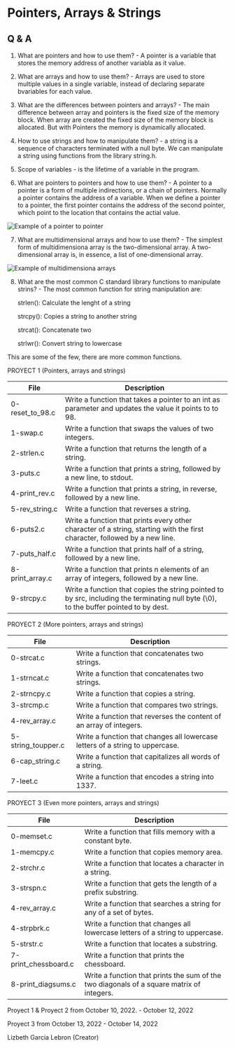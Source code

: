 # Pointers, Arrays & Strings

## Q & A
1. What are pointers and how to use them? - A pointer is a variable that stores the memory address of another variabla as it value.

2. What are arrays and how to use them? - Arrays are used to store multiple values in a single variable, instead of declaring separate bvariables for each value.

3. What are the differences between pointers and arrays? - The main difference between array and pointers is the fixed size of the memory block. When array are created the fixed size of the memory block is allocated. But with Pointers the memory is dynamically allocated.

4. How to use strings and how to manipulate them? - a string is a sequence of characters terminated with a null byte. We can manipulate a string using functions from the library string.h.

5. Scope of variables - is the lifetime of a variable in the program.

6. What are pointers to pointers and how to use them? - A pointer to a pointer is a form of multiple indirections, or a chain of pointers. Normally a pointer contains the address of a variable. When we define a pointer to a pointer, the first pointer contains the address of the second pointer, which point to the location that contains the actial value.

![Example of a pointer to pointer](https://www.tutorialspoint.com/cprogramming/images/pointer_to_pointer.jpg)


7. What are multidimensional arrays and how to use them? - The simplest form of multidimensiona array is the two-dimensional array. A two-dimensional array is, in essence, a list of one-dimensional array. 

![Example of multidimensiona arrays](https://user-images.githubusercontent.com/96942307/196568499-3ca82bf7-d56a-4890-b4d6-1876c3267f33.jpg)

8. What are the most common C standard library functions to manipulate strins? - The most common function for string manipulation are: 

     strlen(): Calculate the lenght of a string
  
     strcpy(): Copies a string to another string
  
     strcat(): Concatenate two 
  
     strlwr(): Convert string to lowercase
  
  This are some of the few, there are more common functions.

PROYECT 1 (Pointers, arrays and strings)

| File            | Description                                                                                                                            |
|-----------------|----------------------------------------------------------------------------------------------------------------------------------------|
| 0-reset_to_98.c | Write a function that takes a pointer to an int as parameter and updates the value it points to to 98.                                 |
| 1-swap.c        | Write a function that swaps the values of two integers.                                                                                |
| 2-strlen.c      | Write a function that returns the length of a string.                                                                                  |
| 3-puts.c        | Write a function that prints a string, followed by a new line, to stdout.                                                              |
| 4-print_rev.c   | Write a function that prints a string, in reverse, followed by a new line.                                                             |
| 5-rev_string.c  | Write a function that reverses a string.                                                                                               |
| 6-puts2.c       | Write a function that prints every other character of a string, starting with the first character, followed by a new line.             |
| 7-puts_half.c   | Write a function that prints half of a string, followed by a new line.                                                                 |
| 8-print_array.c | Write a function that prints n elements of an array of integers, followed by a new line.                                               |
| 9-strcpy.c      | Write a function that copies the string pointed to by src, including the terminating null byte (\0), to the buffer pointed to by dest. |

PROYECT 2 (More pointers, arrays and strings)

| File               | Description                                                                   |
|--------------------|-------------------------------------------------------------------------------|
| 0-strcat.c         | Write a function that concatenates two strings.                               |
| 1-strncat.c        | Write a function that concatenates two strings.                               |
| 2-strncpy.c        | Write a function that copies a string.                                        |
| 3-strcmp.c         | Write a function that compares two strings.                                   |
| 4-rev_array.c      | Write a function that reverses the content of an array of integers.           |
| 5-string_toupper.c | Write a function that changes all lowercase letters of a string to uppercase. |
| 6-cap_string.c     | Write a function that capitalizes all words of a string.                      |
| 7-leet.c           | Write a function that encodes a string into 1337.                             |

PROYECT 3 (Even more pointers, arrays and strings)

| File                 | Description                                                                               |
|----------------------|-------------------------------------------------------------------------------------------|
| 0-memset.c           | Write a function that fills memory with a constant byte.                                  |
| 1-memcpy.c           | Write a function that copies memory area.                                                 |
| 2-strchr.c           | Write a function that locates a character in a string.                                    |
| 3-strspn.c           | Write a function that gets the length of a prefix substring.                              |
| 4-rev_array.c        | Write a function that searches a string for any of a set of bytes.                        |
| 4-strpbrk.c          | Write a function that changes all lowercase letters of a string to uppercase.             |
| 5-strstr.c           | Write a function that locates a substring.                                                |
| 7-print_chessboard.c | Write a function that prints the chessboard.                                              |
| 8-print_diagsums.c   | Write a function that prints the sum of the two diagonals of a square matrix of integers. |

Proyect 1 & Proyect 2 from October 10, 2022. - October 12, 2022

Proyect 3 from October 13, 2022 - October 14, 2022

Lizbeth Garcia Lebron (Creator)
